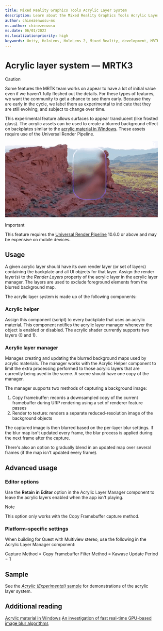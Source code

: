 ```yaml
---
title: Mixed Reality Graphics Tools Acrylic Layer System
description: Learn about the Mixed Reality Graphics Tools Acrylic Layer System.
author: chinezenwosu-ms
ms.author: chinezenwosu
ms.date: 06/01/2022
ms.localizationpriority: high
keywords: Unity, HoloLens, HoloLens 2, Mixed Reality, development, MRTK, Graphics Tools, MRGT, MR Graphics Tools, Standard Shader, Acrylic Layer System
---
```


# Acrylic layer system &#8212; MRTK3

> [!CAUTION]
> Some features the MRTK team works on appear to have a lot of initial value even if we haven’t fully fleshed out the details. For these types of features, we want the community to get a chance to see them early. Because they are early in the cycle, we label them as experimental to indicate that they are still evolving, and subject to change over time.

This experimental feature allows surfaces to appear translucent (like frosted glass). The acrylic assets can be used to create a blurred background effect on backplates similar to the [acrylic material in Windows](/windows/apps/design/style/acrylic). These assets require use of the Universal Render Pipeline.

![Acrylic Layer System Sample](images/Acrylic/AcrylicSample.gif)

> [!IMPORTANT]
> This feature requires the [Universal Render Pipeline](https://docs.unity3d.com/Packages/com.unity.render-pipelines.universal@10.6/manual/index.html) 10.6.0 or above and may be expensive on mobile devices.

## Usage

A given acrylic layer should have its own render layer (or set of layers) containing the backplate and all UI objects for that layer. Assign the render layer(s) to the *Render Layers* property of the acrylic layer in the acrylic layer manager. The layers are used to exclude foreground elements from the blurred background map.

The acrylic layer system is made up of the following components:

### Acrylic helper

Assign this component (script) to every backplate that uses an acrylic material. This component notifies the acrylic layer manager whenever the object is enabled or disabled. The acrylic shader currently supports two layers (0 and 1).

### Acrylic layer manager

Manages creating and updating the blurred background maps used by acrylic materials. The manager works with the Acrylic Helper component to limit the extra processing performed to those acrylic layers that are currently being used in the scene.
A scene should have one copy of the manager.

The manager supports two methods of capturing a background image:

1. Copy framebuffer: records a downsampled copy of the current framebuffer during URP rendering using a set of renderer feature passes
2. Render to texture: renders a separate reduced-resolution image of the background objects

The captured image is then blurred based on the per-layer blur settings. If the blur map isn't updated every frame, the blur process is applied during the next frame after the capture.

There's also an option to gradually blend in an updated map over several frames (if the map isn't updated every frame).

## Advanced usage
### Editor options

Use the **Retain in Editor** option in the Acrylic Layer Manager component to leave the acrylic layers enabled when the app isn't playing.
> [!Note]
> This option only works with the Copy Framebuffer capture method.

### Platform-specific settings

When building for Quest with Multiview stereo, use the following in the Acrylic Layer Manager component:

Capture Method = Copy Framebuffer
Filter Method = Kawase
Update Period = 1

## Sample

See the [*Acrylic (Experimental)* sample](samples/acrylic.md) for demonstrations of the acrylic layer system.

## Additional reading

[Acrylic material in Windows](/windows/apps/design/style/acrylic)
[An investigation of fast real-time GPU-based image blur algorithms](https://www.intel.com/content/www/us/en/developer/articles/technical/an-investigation-of-fast-real-time-gpu-based-image-blur-algorithms.html)
